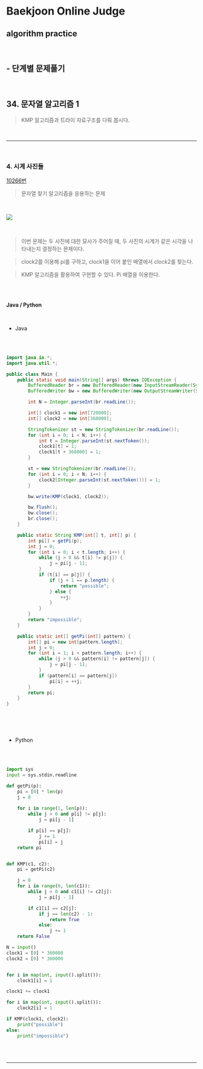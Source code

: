 # Baekjoon Online Judge

## algorithm practice

<br>

## - 단계별 문제풀기

<br>

## 34. 문자열 알고리즘 1

> KMP 알고리즘과 트라이 자료구조를 다뤄 봅시다.

<br>

---

<br>

### 4. 시계 사진들
[10266번](https://www.acmicpc.net/problem/10266)
> 문자열 찾기 알고리즘을 응용하는 문제

<br>

![](https://images.velog.io/images/jini_eun/post/52df7765-8111-4b42-9fe3-ce52410eb7ef/image.png)

<br>

> 이번 문제는 두 사진에 대한 묘사가 주어질 때, 두 사진의 시계가 같은 시각을 나타내는지 결정하는 문제이다.

> clock2를 이용해 pi를 구하고, clock1을 이어 붙인 배열에서 clock2를 찾는다.

> KMP 알고리즘을 활용하여 구현할 수 있다. Pi 배열을 이용한다.

<br><br>

**Java / Python**

<br>

- Java

<br><br>

```java
import java.io.*;
import java.util.*;

public class Main {
	public static void main(String[] args) throws IOException {
		BufferedReader br = new BufferedReader(new InputStreamReader(System.in));
		BufferedWriter bw = new BufferedWriter(new OutputStreamWriter(System.out));

		int N = Integer.parseInt(br.readLine());

		int[] clock1 = new int[720000];
		int[] clock2 = new int[360000];

		StringTokenizer st = new StringTokenizer(br.readLine());
		for (int i = 0; i < N; i++) {
			int t = Integer.parseInt(st.nextToken());
			clock1[t] = 1;
			clock1[t + 360000] = 1;
		}

		st = new StringTokenizer(br.readLine());
		for (int i = 0; i < N; i++) {
			clock2[Integer.parseInt(st.nextToken())] = 1;
		}

		bw.write(KMP(clock1, clock2));

		bw.flush();
		bw.close();
		br.close();
	}

	public static String KMP(int[] t, int[] p) {
		int pi[] = getPi(p);
		int j = 0;
		for (int i = 0; i < t.length; i++) {
			while (j > 0 && t[i] != p[j]) {
				j = pi[j - 1];
			}
			if (t[i] == p[j]) {
				if (j + 1 == p.length) {
					return "possible";
				} else {
					++j;
				}
			}
		}
		return "impossible";
	}

	public static int[] getPi(int[] pattern) {
		int[] pi = new int[pattern.length];
		int j = 0;
		for (int i = 1; i < pattern.length; i++) {
			while (j > 0 && pattern[i] != pattern[j]) {
				j = pi[j - 1];
			}
			if (pattern[i] == pattern[j])
				pi[i] = ++j;
		}
		return pi;
	}
}
```

<br><br><br>

- Python

<br><br>

```python
import sys
input = sys.stdin.readline

def getPi(p):
    pi = [0] * len(p)
    j = 0
    
    for i in range(1, len(p)):
        while j > 0 and p[i] != p[j]:
            j = pi[j - 1]

        if p[i] == p[j]:
            j += 1
            pi[i] = j
    return pi


def KMP(c1, c2):
    pi = getPi(c2)

    j = 0
    for i in range(0, len(c1)):
        while j > 0 and c1[i] != c2[j]:
            j = pi[j - 1]

        if c1[i] == c2[j]:
            if j == len(c2) - 1:
                return True
            else:
                j += 1
    return False

N = input()
clock1 = [0] * 360000
clock2 = [0] * 360000


for i in map(int, input().split()):
    clock1[i] = 1

clock1 += clock1

for i in map(int, input().split()):
    clock2[i] = 1

if KMP(clock1, clock2):
    print("possible")
else:
    print("impossible")
```

<br><br>

---

<br>
